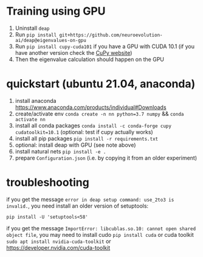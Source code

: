 

# Training using GPU

1. Uninstall `deap`
2. Run `pip install git+https://github.com/neuroevolution-ai/deap@eigenvalues-on-gpu` 
3. Run `pip install cupy-cuda101` if you have a GPU with CUDA 10.1 (if you have another version check the [CuPy website](https://cupy.dev/))
4. Then the eigenvalue calculation should happen on the GPU


# quickstart (ubuntu 21.04, anaconda)

1. install anaconda https://www.anaconda.com/products/individual#Downloads
2. create/activate env `conda create -n nn python=3.7 numpy` && `conda activate nn`
3. install all conda packages `conda install -c conda-forge cupy cudatoolkit=10.1` (optional: test if cupy actually works)
4. install all pip packages `pip install -r requirements.txt`
5. optional: install deap with GPU (see note above)
5. install natural nets `pip install -e .`
6. prepare `Configuration.json` (i.e. by copying it from an older experiment)

# troubleshooting

if you get the message `error in deap setup command: use_2to3 is invalid.`, you need install an older version of setuptools:

    pip install -U 'setuptools<58'


if you get the message `ImportError: libcublas.so.10: cannot open shared object file`, you may need to install cudo `pip install cuda` or cuda toolkit `sudo apt install nvidia-cuda-toolkit` or  https://developer.nvidia.com/cuda-toolkit
